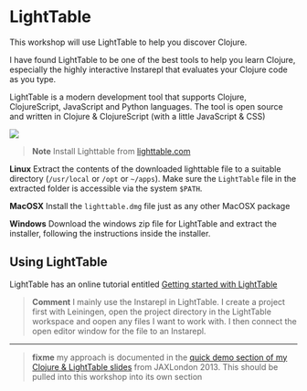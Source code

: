 # LightTable

This workshop will use LightTable to help you discover Clojure.

 I have found LightTable to be one of the best tools to help you learn Clojure, especially the highly interactive Instarepl that evaluates your Clojure code as you type.

  LightTable is a modern development tool that supports Clojure, ClojureScript, JavaScript and Python languages.  The tool is open source and written in Clojure & ClojureScript (with a little JavaScript & CSS)

![](../images/lighttable-screens.png)

> **Note** Install Lighttable from [lighttable.com](http://lighttable.com)

**Linux** 
  Extract the contents of the downloaded lighttable file to a suitable directory (`/usr/local` or `/opt` or `~/apps`).  Make sure the `LightTable` file in the extracted folder is accessible via the system `$PATH`.

**MacOSX**
  Install the `lighttable.dmg` file just as any other MacOSX package

**Windows**
  Download the windows zip file for LightTable and extract the installer, following the instructions inside the installer.

## Using LightTable 

  LightTable has an online tutorial entitled [Getting started with LightTable](http://docs.lighttable.com/tutorials/full/)

> **Comment** I mainly use the Instarepl in LightTable.  I create a project first with Leiningen, open the project directory in the LightTable workspace and oopen any files I want to work with.  I then connect the open editor window for the file to an Instarepl.

---

> **fixme** my approach is documented in the [quick demo section of my Clojure & LightTable slides](http://jr0cket.co.uk/slides/jax-london-2013-light-table.html#/sec-12) from JAXLondon 2013.  This should be pulled into this workshop into its own section

